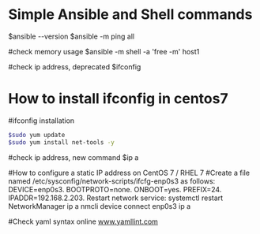 # Simple Ansible and Shell commands
$ansible --version
$ansible -m ping all

#check memory usage
$ansible -m shell -a 'free -m' host1 

#check ip address, deprecated
$ifconfig 

# How to install ifconfig in centos7
#ifconfig installation 
```sh
$sudo yum update
$sudo yum install net-tools -y
```


#check ip address, new command
$ip a

#How to configure a static IP address on CentOS 7 / RHEL 7
#Create a file named /etc/sysconfig/network-scripts/ifcfg-enp0s3 as follows:
DEVICE=enp0s3.
BOOTPROTO=none.
ONBOOT=yes.
PREFIX=24.
IPADDR=192.168.2.203.
Restart network service: systemctl restart NetworkManager
ip a
nmcli device connect enp0s3
ip a

#Check yaml syntax online
www.yamllint.com
